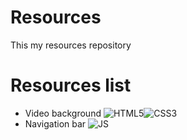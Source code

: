 # Resources
This my resources repository

# Resources list
- Video background ![HTML5](https://i.imgur.com/1S1VxSL.png)![CSS3](https://i.imgur.com/kBVYh8D.png)
- Navigation bar ![JS](https://i.imgur.com/ard0rOo.png)
